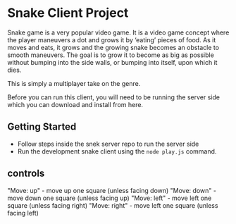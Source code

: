 # Snake Client Project

Snake game is a very popular video game. It is a video game concept where the player maneuvers a dot and grows it by ‘eating’ pieces of food. As it moves and eats, it grows and the growing snake becomes an obstacle to smooth maneuvers. The goal is to grow it to become as big as possible without bumping into the side walls, or bumping into itself, upon which it dies.

This is simply a multiplayer take on the genre.

Before you can run this client, you will need to be running the server side which you can download and install from here.

## Getting Started

- Follow steps inside the snek server repo to run the server side
- Run the development snake client using the `node play.js` command.

## controls

"Move: up" - move up one square (unless facing down)
"Move: down" - move down one square (unless facing up)
"Move: left" - move left one square (unless facing right)
"Move: right" - move left one square (unless facing left)
